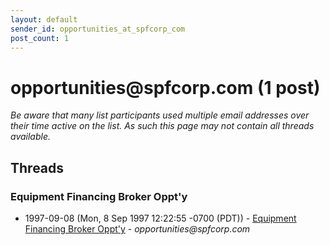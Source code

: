 ```yaml
---
layout: default
sender_id: opportunities_at_spfcorp_com
post_count: 1
---
```


# opportunities<span>@</span>spfcorp.com (1 post)

_Be aware that many list participants used multiple email addresses over their time active on the list. As such this page may not contain all threads available._

## Threads

### Equipment Financing Broker Oppt'y
+ 1997-09-08 (Mon, 8 Sep 1997 12:22:55 -0700 (PDT)) - [Equipment Financing Broker Oppt'y](/archive/1997/09/4bd6545fb0c53c89eae2f45b8ad4bc171c7ca1c689758ed19bd5717ea25ef8a3) - _opportunities@spfcorp.com_

